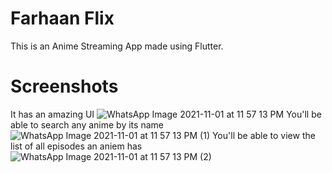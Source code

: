 # Farhaan Flix

This is an Anime Streaming App made using Flutter.

# Screenshots
It has an amazing UI
![WhatsApp Image 2021-11-01 at 11 57 13 PM](https://user-images.githubusercontent.com/24683918/139722098-215f10a2-4272-4db7-89c1-3a647c97cf28.jpeg)
You'll be able to search any anime by its name
![WhatsApp Image 2021-11-01 at 11 57 13 PM (1)](https://user-images.githubusercontent.com/24683918/139722202-8f55852b-5904-4658-97d8-857ead831673.jpeg)
You'll be able to view the list of all episodes an aniem has
![WhatsApp Image 2021-11-01 at 11 57 13 PM (2)](https://user-images.githubusercontent.com/24683918/139722727-9884a50b-90df-4fe2-970e-529e0ede62f4.jpeg)
